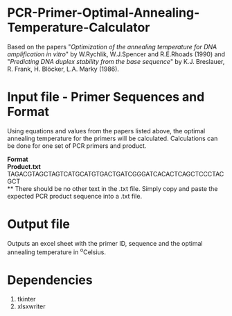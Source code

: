# PCR-Primer-Optimal-Annealing-Temperature-Calculator
Based on the papers "_Optimization of the annealing temperature for DNA amplification in vitro_" by W.Rychlik, W.J.Spencer and R.E.Rhoads (1990) and "_Predicting DNA duplex stability from the base sequence_" by K.J. Breslauer, R. Frank, H. Blöcker, L.A. Marky (1986).

# Input file - Primer Sequences and Format

Using equations and values from the papers listed above, the optimal annealing temperature for the primers will be calculated. 
Calculations can be done for one set of PCR primers and product. 

**Format** <br>
**Product.txt** <br>
TAGACGTAGCTAGTCATGCATGTGACTGATCGGGATCACACTCAGCTCCCTACGCT <br>
** There should be no other text in the .txt file. Simply copy and paste the expected PCR product sequence into a .txt file.

# Output file
Outputs an excel sheet with the primer ID, sequence and the optimal annealing temperature in <sup>o</sup>Celsius. 

# Dependencies 
1. tkinter
2. xlsxwriter

